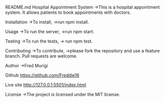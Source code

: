 README.md
Hospital Appointment System
->This is a hospital appointment system. It allows patients to book appointments with doctors.

Installation
->To install, 
->run npm install.

Usage
->To run the server, 
->run npm start.

Testing
->To run the tests,
-> run npm test.

Contributing
->To contribute, 
->please fork the repository and use a feature branch. Pull requests are welcome.

Author
->Fred Murigi

Github
https://github.com/Freddie16

Live site
http://127.0.0.1:5501/index.html

License
->The project is licensed under the MIT license.